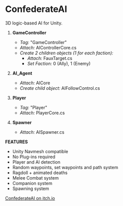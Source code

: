 # ConfederateAI
3D logic-based AI for Unity.

1. **GameController**
   - *Tag:* "GameController"
   - *Attach:* AIControllerCore.cs
   - *Create 2 children objects (1 for each faction):*
     - *Attach:* FauxTarget.cs
     - *Set Faction:* 0 (Ally), 1 (Enemy)

2. **AI_Agent**
   - *Attach:* AICore
   - *Create child object:* AIFollowControl.cs

3. **Player**
   - *Tag:* "Player"
   - *Attach:* PlayerCore.cs

4. **Spawner**
   - *Attach:* AISpawner.cs

**FEATURES**
- Unity Navmesh compatible
- No Plug-ins required
- Player and AI detection
- Random waypoints, set waypoints and path system
- Ragdoll + animated deaths
- Melee Combat system
- Companion system
- Spawning system

[ConfederateAI on itch.io](https://cursed-entertainment.itch.io/confederate-ai)
